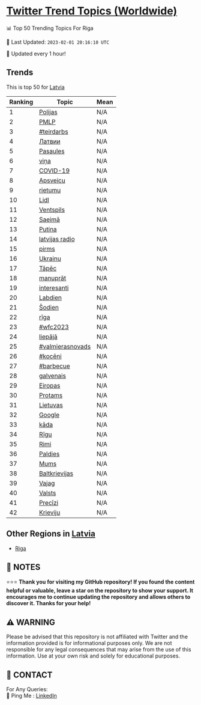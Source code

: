 [Twitter Trend Topics (Worldwide)](https://github.com/ErcinDedeoglu/Twitter-Trend-Topics)
==========


📊 Top 50 Trending Topics For Riga

📆 Last Updated: `2023-02-01 20:16:10 UTC`

🔧 Updated every 1 hour!


## Trends

This is top 50 for [Latvia](</Latvia>)

| Ranking | Topic | Mean |
| ------- | ------------ | ------------ |
| 1 | [Polijas](http://twitter.com/search?q=Polijas) | N/A |
| 2 | [PMLP](http://twitter.com/search?q=PMLP) | N/A |
| 3 | [#teirdarbs](http://twitter.com/search?q=%23teirdarbs) | N/A |
| 4 | [Латвии](http://twitter.com/search?q=%d0%9b%d0%b0%d1%82%d0%b2%d0%b8%d0%b8) | N/A |
| 5 | [Pasaules](http://twitter.com/search?q=Pasaules) | N/A |
| 6 | [viņa](http://twitter.com/search?q=vi%c5%86a) | N/A |
| 7 | [COVID-19](http://twitter.com/search?q=COVID-19) | N/A |
| 8 | [Apsveicu](http://twitter.com/search?q=Apsveicu) | N/A |
| 9 | [rietumu](http://twitter.com/search?q=rietumu) | N/A |
| 10 | [Lidl](http://twitter.com/search?q=Lidl) | N/A |
| 11 | [Ventspils](http://twitter.com/search?q=Ventspils) | N/A |
| 12 | [Saeimā](http://twitter.com/search?q=Saeim%c4%81) | N/A |
| 13 | [Putina](http://twitter.com/search?q=Putina) | N/A |
| 14 | [latvijas radio](http://twitter.com/search?q=latvijas+radio) | N/A |
| 15 | [pirms](http://twitter.com/search?q=pirms) | N/A |
| 16 | [Ukrainu](http://twitter.com/search?q=Ukrainu) | N/A |
| 17 | [Tāpēc](http://twitter.com/search?q=T%c4%81p%c4%93c) | N/A |
| 18 | [manuprāt](http://twitter.com/search?q=manupr%c4%81t) | N/A |
| 19 | [interesanti](http://twitter.com/search?q=interesanti) | N/A |
| 20 | [Labdien](http://twitter.com/search?q=Labdien) | N/A |
| 21 | [Šodien](http://twitter.com/search?q=%c5%a0odien) | N/A |
| 22 | [rīga](http://twitter.com/search?q=r%c4%abga) | N/A |
| 23 | [#wfc2023](http://twitter.com/search?q=%23wfc2023) | N/A |
| 24 | [liepājā](http://twitter.com/search?q=liep%c4%81j%c4%81) | N/A |
| 25 | [#valmierasnovads](http://twitter.com/search?q=%23valmierasnovads) | N/A |
| 26 | [#kocēni](http://twitter.com/search?q=%23koc%c4%93ni) | N/A |
| 27 | [#barbecue](http://twitter.com/search?q=%23barbecue) | N/A |
| 28 | [galvenais](http://twitter.com/search?q=galvenais) | N/A |
| 29 | [Eiropas](http://twitter.com/search?q=Eiropas) | N/A |
| 30 | [Protams](http://twitter.com/search?q=Protams) | N/A |
| 31 | [Lietuvas](http://twitter.com/search?q=Lietuvas) | N/A |
| 32 | [Google](http://twitter.com/search?q=Google) | N/A |
| 33 | [kāda](http://twitter.com/search?q=k%c4%81da) | N/A |
| 34 | [Rīgu](http://twitter.com/search?q=R%c4%abgu) | N/A |
| 35 | [Rimi](http://twitter.com/search?q=Rimi) | N/A |
| 36 | [Paldies](http://twitter.com/search?q=Paldies) | N/A |
| 37 | [Mums](http://twitter.com/search?q=Mums) | N/A |
| 38 | [Baltkrievijas](http://twitter.com/search?q=Baltkrievijas) | N/A |
| 39 | [Vajag](http://twitter.com/search?q=Vajag) | N/A |
| 40 | [Valsts](http://twitter.com/search?q=Valsts) | N/A |
| 41 | [Precīzi](http://twitter.com/search?q=Prec%c4%abzi) | N/A |
| 42 | [Krieviju](http://twitter.com/search?q=Krieviju) | N/A |



## Other Regions in [Latvia](</Latvia>)

* [Riga](</Latvia/Riga.md>)



## 📝 NOTES

⭐⭐⭐ **Thank you for visiting my GitHub repository! If you found the content helpful or valuable, leave a star on the repository to show your support. It encourages me to continue updating the repository and allows others to discover it. Thanks for your help!**


## ⚠️ WARNING

Please be advised that this repository is not affiliated with Twitter and the information provided is for informational purposes only. We are not responsible for any legal consequences that may arise from the use of this information. Use at your own risk and solely for educational purposes.


## 📨 CONTACT

 For Any Queries:  
            🏓 Ping Me : [LinkedIn](https://www.linkedin.com/in/ercindedeoglu/)
